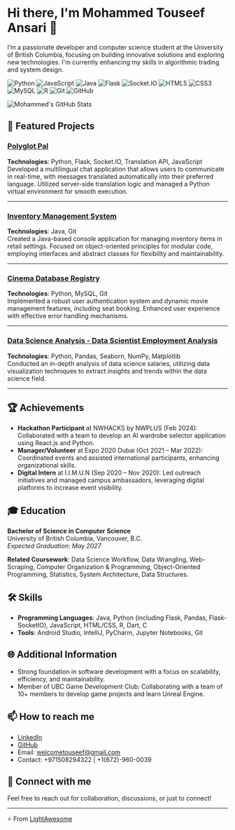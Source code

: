 <!-- Your name -->
# Hi there, I'm Mohammed Touseef Ansari 👋

<!-- Brief introduction -->
I’m a passionate developer and computer science student at the University of British Columbia, focusing on building innovative solutions and exploring new technologies. I'm currently enhancing my skills in algorithmic trading and system design.

<!-- Badges -->
![Python](https://img.shields.io/badge/Python-3776AB?style=flat&logo=python&logoColor=white)
![JavaScript](https://img.shields.io/badge/JavaScript-F7DF1E?style=flat&logo=javascript&logoColor=black)
![Java](https://img.shields.io/badge/Java-007396?style=flat&logo=java&logoColor=white)
![Flask](https://img.shields.io/badge/Flask-000000?style=flat&logo=flask&logoColor=white)
![Socket.IO](https://img.shields.io/badge/Socket.IO-010101?style=flat&logo=socket.io&logoColor=white)
![HTML5](https://img.shields.io/badge/HTML5-E34F26?style=flat&logo=html5&logoColor=white)
![CSS3](https://img.shields.io/badge/CSS3-1572B6?style=flat&logo=css3&logoColor=white)
![MySQL](https://img.shields.io/badge/MySQL-4479A1?style=flat&logo=mysql&logoColor=white)
![R](https://img.shields.io/badge/R-276DC3?style=flat&logo=r&logoColor=white)
![Git](https://img.shields.io/badge/Git-F05032?style=flat&logo=git&logoColor=white)
![GitHub](https://img.shields.io/badge/GitHub-181717?style=flat&logo=github&logoColor=white)

<!-- GitHub Stats -->
![Mohammed's GitHub Stats](https://github-readme-stats.vercel.app/api?username=LightAwesome&show_icons=true&theme=radical)

<!-- Featured Projects -->
## 🌟 Featured Projects

### [Polyglot Pal](https://github.com/LightAwesome/PolyglotPal)
**Technologies**: Python, Flask, Socket.IO, Translation API, JavaScript  
Developed a multilingual chat application that allows users to communicate in real-time, with messages translated automatically into their preferred language. Utilized server-side translation logic and managed a Python virtual environment for smooth execution.

---

### [Inventory Management System](https://github.com/LightAwesome/InventoryManagementSystem)
**Technologies**: Java, Git  
Created a Java-based console application for managing inventory items in retail settings. Focused on object-oriented principles for modular code, employing interfaces and abstract classes for flexibility and maintainability.

---

### [Cinema Database Registry](https://github.com/LightAwesome/CinemaDatabaseRegistry)
**Technologies**: Python, MySQL, Git  
Implemented a robust user authentication system and dynamic movie management features, including seat booking. Enhanced user experience with effective error handling mechanisms.

---

### [Data Science Analysis - Data Scientist Employment Analysis](https://github.com/LightAwesome/DataScienceSalaries)
**Technologies**: Python, Pandas, Seaborn, NumPy, Matplotlib  
Conducted an in-depth analysis of data science salaries, utilizing data visualization techniques to extract insights and trends within the data science field.

---

## 🏆 Achievements
- **Hackathon Participant** at NWHACKS by NWPLUS (Feb 2024): Collaborated with a team to develop an AI wardrobe selector application using React.js and Python.
- **Manager/Volunteer** at Expo 2020 Dubai (Oct 2021 – Mar 2022): Coordinated events and assisted international participants, enhancing organizational skills.
- **Digital Intern** at I.I.M.U.N (Sep 2020 – Nov 2020): Led outreach initiatives and managed campus ambassadors, leveraging digital platforms to increase event visibility.

## 🎓 Education
**Bachelor of Science in Computer Science**  
University of British Columbia, Vancouver, B.C.  
*Expected Graduation: May 2027*

**Related Coursework**: Data Science Workflow, Data Wrangling, Web-Scraping, Computer Organization & Programming, Object-Oriented Programming, Statistics, System Architecture, Data Structures.

## 🛠️ Skills
- **Programming Languages**: Java, Python (including Flask, Pandas, Flask-SocketIO), JavaScript, HTML/CSS, R, Dart, C
- **Tools**: Android Studio, IntelliJ, PyCharm, Jupyter Notebooks, Git

## 🌐 Additional Information
- Strong foundation in software development with a focus on scalability, efficiency, and maintainability.
- Member of UBC Game Development Club: Collaborating with a team of 10+ members to develop game projects and learn Unreal Engine.

## 📫 How to reach me
- [LinkedIn](https://www.linkedin.com/in/mohammed-touseef-ba09361b9/)
- [GitHub](https://github.com/LightAwesome)
- Email: [welcometouseef@gmail.com](mailto:welcometouseef@gmail.com)
- Contact: +971508294322 | +1(672)-960-0039

<!-- Connect with me -->
## 🔗 Connect with me
Feel free to reach out for collaboration, discussions, or just to connect!

<!-- Footer -->
---
⭐️ From [LightAwesome](https://github.com/LightAwesome)
